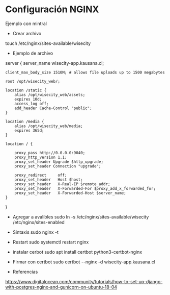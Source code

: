 # Configuración NGINX

Ejemplo con mintral

- Crear archivo

touch /etc/nginx/sites-available/wisecity


- Ejemplo de archivo

server {
    server_name wisecity-app.kausana.cl;

    client_max_body_size 1510M; # allows file uploads up to 1500 megabytes

    root /opt/wisecity_web/;

    location /static {
        alias /opt/wisecity_web/assets;
        expires 10d;
        access_log off;
        add_header Cache-Control "public";
    }

    location /media {
        alias /opt/wisecity_web/media;
        expires 365d;
    }

    location / {

        proxy_pass http://0.0.0.0:9040;
        proxy_http_version 1.1;
        proxy_set_header Upgrade $http_upgrade;
        proxy_set_header Connection "upgrade";

        proxy_redirect     off;
        proxy_set_header   Host $host;
        proxy_set_header   X-Real-IP $remote_addr;
        proxy_set_header   X-Forwarded-For $proxy_add_x_forwarded_for;
        proxy_set_header   X-Forwarded-Host $server_name;
    }

}

- Agregar a avalibles
sudo ln -s /etc/nginx/sites-available/wisecity /etc/nginx/sites-enabled

- Sintaxis
sudo nginx -t

- Restart
sudo systemctl restart nginx

- instalar cerbot
sudo apt install certbot python3-certbot-nginx
- Firmar con certbot
sudo certbot --nginx -d wisecity-app.kausana.cl

- Referencias

https://www.digitalocean.com/community/tutorials/how-to-set-up-django-with-postgres-nginx-and-gunicorn-on-ubuntu-18-04